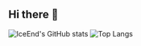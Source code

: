 ## Hi there 👋
![IceEnd's GitHub stats](https://github-immortality.vercel.app/api?username=GitHub1he)
![Top Langs](https://github-readme-stats.vercel.app/api/top-langs/?username=anuraghazra)


<!--
**GitHub1he/GitHub1he** is a ✨ _special_ ✨ repository because its `README.md` (this file) appears on your GitHub profile.

Here are some ideas to get you started:

- 🔭 I’m currently working on ...
- 🌱 I’m currently learning ...
- 👯 I’m looking to collaborate on ...
- 🤔 I’m looking for help with ...
- 💬 Ask me about ...
- 📫 How to reach me: ...
- 😄 Pronouns: ...
- ⚡ Fun fact: ...
-->
